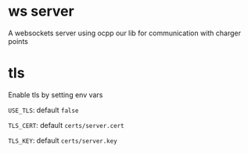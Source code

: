 # ws server

A websockets server using ocpp our lib for communication with charger points

# tls

Enable tls by setting env vars

`USE_TLS`: default `false`

`TLS_CERT`: default `certs/server.cert`

`TLS_KEY`: default `certs/server.key`
